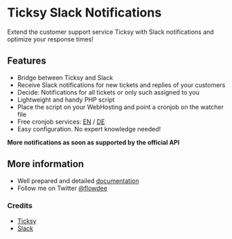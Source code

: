 # Ticksy Slack Notifications
Extend the customer support service Ticksy with Slack notifications and optimize your response times!

## Features
* Bridge between Ticksy and Slack
* Receive Slack notifications for new tickets and replies of your customers
* Decide: Notifications for all tickets or only such assigned to you
* Lightweight and handy PHP script
* Place the script on your WebHosting and point a cronjob on the watcher file
* Free cronjob services: [EN](https://www.setcronjob.com/ "EN") / [DE](https://cron-job.org/de/ "DE")
* Easy configuration. No expert knowledge needed!

**More notifications as soon as supported by the official API**

## More information
* Well prepared and detailed [documentation](http://coder.flowdee.de/ticksy-slack-notifications/documentation/)
* Follow me on Twitter [@flowdee](https://twitter.com/flowdee/)

### Credits

* [Ticksy](https://ticksy.com/)
* [Slack](https://slack.com/r/033zm1j5-036ml8qv)